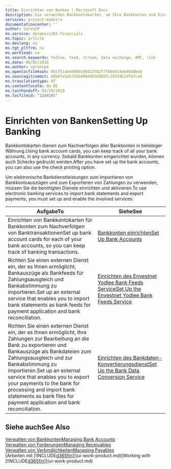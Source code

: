 ```yaml
---
title: Einrichten von Banken | Microsoft Docs
description: Sie verwenden Bankkontokarten, um Ihre Bankkonten und Einrichtungsbankfeeds, wie Yodlee, um Daten auszutauschen.
services: project-madeira
documentationcenter: ''
author: SorenGP
ms.service: dynamics365-financials
ms.topic: article
ms.devlang: na
ms.tgt_pltfrm: na
ms.workload: na
ms.search.keywords: Yodlee, feed, stream, data exchange, AMC, link
ms.date: 06/02/2016
ms.author: sgroespe
ms.openlocfilehash: 05cf51ae4d09dc0b023782f7f68e514eb8668be8
ms.sourcegitcommit: 60b87e5eb32bb408dd65b9855c29159b1dfbfca8
ms.translationtype: HT
ms.contentlocale: de-DE
ms.lasthandoff: 04/29/2019
ms.locfileid: "1244101"
---
```

# <a name="setting-up-banking"></a><span data-ttu-id="9a086-103">Einrichten von Banken</span><span class="sxs-lookup"><span data-stu-id="9a086-103">Setting Up Banking</span></span>
<span data-ttu-id="9a086-104">Bankkontokarten dienen zum Nachverfolgen aller Bankkonten in beliebiger Währung.</span><span class="sxs-lookup"><span data-stu-id="9a086-104">Using bank account cards, you can keep track of all your bank accounts, in any currency.</span></span> <span data-ttu-id="9a086-105">Sobald Bankkonten eingerichtet wurden, können auch Schecks gedruckt werden.</span><span class="sxs-lookup"><span data-stu-id="9a086-105">After you have set up the bank accounts, you can also use the check printing option.</span></span>

<span data-ttu-id="9a086-106">Um elektronische Bankdienstleistungen zum Importieren von Bankkontoauszügen und zum Exportieren von Zahlungen zu verwenden, müssen Sie die benötigten Dienste einrichten und aktivieren.</span><span class="sxs-lookup"><span data-stu-id="9a086-106">To use electronic banking services to import bank statements and  export payments, you must set up and enable the involved services.</span></span>

| <span data-ttu-id="9a086-107">Aufgabe</span><span class="sxs-lookup"><span data-stu-id="9a086-107">To</span></span> | <span data-ttu-id="9a086-108">Siehe</span><span class="sxs-lookup"><span data-stu-id="9a086-108">See</span></span> |
| --- | --- |
| <span data-ttu-id="9a086-109">Einrichten von Bankkontokarten für Bankkonten zum Nachverfolgen von Banktransaktionen</span><span class="sxs-lookup"><span data-stu-id="9a086-109">Set up bank account cards for each of your bank accounts, so you can keep track of banking transactions.</span></span> |[<span data-ttu-id="9a086-110">Bankkonten einrichten</span><span class="sxs-lookup"><span data-stu-id="9a086-110">Set Up Bank Accounts</span></span>](bank-how-setup-bank-accounts.md) |
| <span data-ttu-id="9a086-111">Richten Sie einen externen Dienst ein, der es Ihnen ermöglicht, Bankauszüge als Bankfeeds für Zahlungsausgleich und Bankabstimmung zu importieren.</span><span class="sxs-lookup"><span data-stu-id="9a086-111">Set up an external service that enables you to import bank statements as bank feeds for payment application and bank reconciliation.</span></span> |[<span data-ttu-id="9a086-112">Einrichten des Envestnet Yodlee Bank Feeds Service</span><span class="sxs-lookup"><span data-stu-id="9a086-112">Set Up the Envestnet Yodlee Bank Feeds Service</span></span>](bank-how-setup-bank-statement-service.md) |
| <span data-ttu-id="9a086-113">Richten Sie einen externen Dienst ein, der es Ihnen ermöglicht, Ihre Zahlungen zur Bearbeitung an die Bank zu exportieren und Bankauszüge als Bankdateien zum Zahlungsausgleich und zur Bankabstimmung zu importieren.</span><span class="sxs-lookup"><span data-stu-id="9a086-113">Set up an external service that enables you to export your payments to the bank for processing  and import bank statements as bank files for payment application and bank reconciliation.</span></span> |[<span data-ttu-id="9a086-114">Einrichten des Bankdaten-Konvertierungsdienst</span><span class="sxs-lookup"><span data-stu-id="9a086-114">Set Up the Bank Data Conversion Service</span></span>](bank-how-setup-bank-data-conversion-service.md) |

## <a name="see-also"></a><span data-ttu-id="9a086-115">Siehe auch</span><span class="sxs-lookup"><span data-stu-id="9a086-115">See Also</span></span>
[<span data-ttu-id="9a086-116">Verwalten von Bankkonten</span><span class="sxs-lookup"><span data-stu-id="9a086-116">Managing Bank Accounts</span></span>](bank-manage-bank-accounts.md)  
[<span data-ttu-id="9a086-117">Verwalten von Forderungen</span><span class="sxs-lookup"><span data-stu-id="9a086-117">Managing Receivables</span></span>](receivables-manage-receivables.md)  
[<span data-ttu-id="9a086-118">Verwalten von Verbindlichkeiten</span><span class="sxs-lookup"><span data-stu-id="9a086-118">Managing Payables</span></span>](payables-manage-payables.md)  
<span data-ttu-id="9a086-119">[Arbeiten mit [!INCLUDE[d365fin](includes/d365fin_md.md)]](ui-work-product.md)</span><span class="sxs-lookup"><span data-stu-id="9a086-119">[Working with [!INCLUDE[d365fin](includes/d365fin_md.md)]](ui-work-product.md)</span></span>
